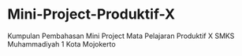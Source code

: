 # Mini-Project-Produktif-X
Kumpulan Pembahasan Mini Project Mata Pelajaran Produktif X SMKS Muhammadiyah 1 Kota Mojokerto
